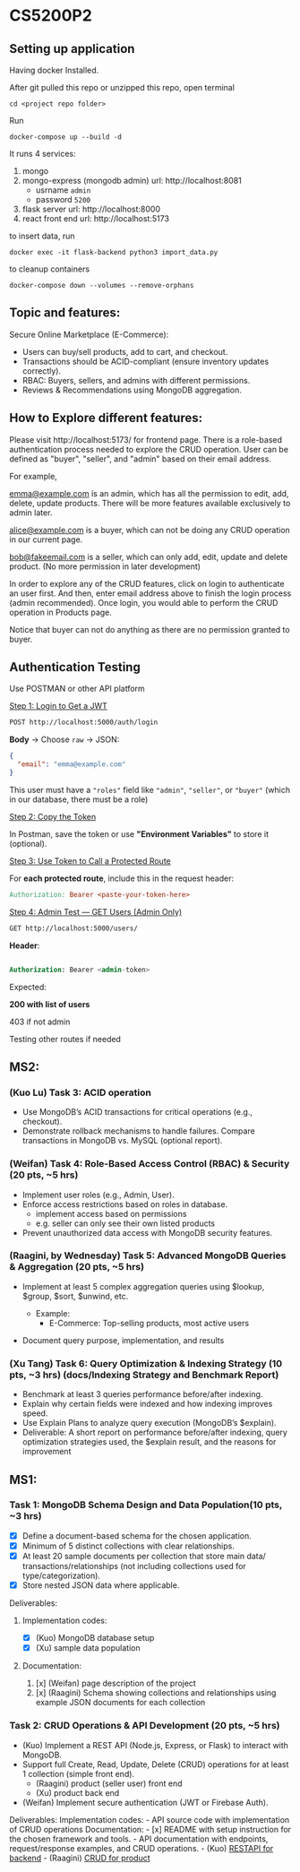 # CS5200P2

## Setting up application

Having docker Installed.

After git pulled this repo or unzipped this repo, open terminal

```
cd <project repo folder>
```

Run

```
docker-compose up --build -d
```

It runs 4 services:

1. mongo
2. mongo-express (mongodb admin) url: http://localhost:8081
   - usrname `admin`
   - password `5200`
3. flask server url: http://localhost:8000
4. react front end url: http://localhost:5173

to insert data, run

```
docker exec -it flask-backend python3 import_data.py
```

to cleanup containers

```
docker-compose down --volumes --remove-orphans
```

## Topic and features:

Secure Online Marketplace (E-Commerce):

- Users can buy/sell products, add to cart, and checkout.
- Transactions should be ACID-compliant (ensure inventory updates correctly).
- RBAC: Buyers, sellers, and admins with different permissions.
- Reviews & Recommendations using MongoDB aggregation.



## How to Explore different features:

Please visit http://localhost:5173/ for frontend page. There is a role-based authentication process needed to explore the CRUD operation. User can be defined as "buyer", "seller", and "admin" based on their email address. 

For example, 

emma@example.com is an admin, which has all the permission to edit, add, delete, update products.  There will be more features available exclusively to admin later.

alice@example.com is a buyer, which can not be doing any CRUD operation in our current page.

bob@fakeemail.com is a seller, which can only add, edit, update and delete product. (No more permission in later development)

In order to explore any of the CRUD features, click on login to authenticate an user first. And then, enter email address above to finish the login process (admin recommended). Once login, you would able to perform the CRUD operation in Products page. 

Notice that buyer can not do anything as there are no permission granted to buyer.

## Authentication Testing

Use POSTMAN or other API platform

<u>Step 1: Login to Get a JWT</u>

```bash
POST http://localhost:5000/auth/login
```

**Body** → Choose `raw` → JSON:

```json
{
  "email": "emma@example.com"
}
```

This user must have a `"roles"` field like `"admin"`, `"seller"`, or `"buyer"` (which in our database, there must be a role)

<u>Step 2: Copy the Token</u>

In Postman, save the token or use **"Environment Variables"** to store it (optional).

<u>Step 3: Use Token to Call a Protected Route</u>

For **each protected route**, include this in the request header:

```makefile
Authorization: Bearer <paste-your-token-here>
```

<u>Step 4: Admin Test — GET Users (Admin Only)</u>

```bash
GET http://localhost:5000/users/
```

**Header**:

```sql

Authorization: Bearer <admin-token>
```

Expected:

**200 with list of users**

403 if not admin

Testing other routes if needed


## MS2:

### (Kuo Lu) Task 3: ACID operation
- Use MongoDB’s ACID transactions for critical operations (e.g., checkout).
- Demonstrate rollback mechanisms to handle failures. Compare transactions in
MongoDB vs. MySQL (optional report).


### (Weifan) Task 4: Role-Based Access Control (RBAC) & Security (20 pts, ~5 hrs)
- Implement user roles (e.g., Admin, User).
- Enforce access restrictions based on roles in database.
   - implement access based on permissions
   - e.g. seller can only see their own listed products
- Prevent unauthorized data access with MongoDB security features.


### (Raagini, by Wednesday) Task 5: Advanced MongoDB Queries & Aggregation (20 pts, ~5 hrs)
- Implement at least 5 complex aggregation queries using $lookup, $group, $sort, $unwind, etc.
   - Example:
      - E-Commerce: Top-selling products, most active users

- Document query purpose, implementation, and results


### (Xu Tang) Task 6: Query Optimization & Indexing Strategy (10 pts, ~3 hrs) (docs/Indexing Strategy and Benchmark Report)
- Benchmark at least 3 queries performance before/after indexing.
- Explain why certain fields were indexed and how indexing improves speed.
- Use Explain Plans to analyze query execution (MongoDB’s $explain).
- Deliverable: A short report on performance before/after indexing, query optimization strategies used, the $explain result, and the reasons for improvement



## MS1:

### Task 1: MongoDB Schema Design and Data Population(10 pts, ~3 hrs)

- [x] Define a document-based schema for the chosen application.
- [x] Minimum of 5 distinct collections with clear relationships.
- [x] At least 20 sample documents per collection that store main data/ transactions/relationships (not including collections used for type/categorization).
- [x] Store nested JSON data where applicable.

Deliverables:

1. Implementation codes:

   - [x] (Kuo) MongoDB database setup
   - [x] (Xu) sample data population

2. Documentation:
   1. [x] (Weifan) page description of the project
   2. [x] (Raagini) Schema showing collections and relationships using example JSON documents for each collection

### Task 2: CRUD Operations & API Development (20 pts, ~5 hrs)

- (Kuo) Implement a REST API (Node.js, Express, or Flask) to interact with MongoDB.
- Support full Create, Read, Update, Delete (CRUD) operations for at least 1 collection (simple front end).
  - (Raagini) product (seller user) front end
  - (Xu) product back end
- (Weifan) Implement secure authentication (JWT or Firebase Auth).

Deliverables:
Implementation codes: - API source code with implementation of CRUD operations
Documentation: - [x] README with setup instruction for the chosen framework and tools. - API documentation with endpoints, request/response examples, and CRUD operations. - (Kuo) [RESTAPI for backend](docs/BackendAPI.md) - (Raagini) [CRUD for product](docs/CRUD_operations.md)
